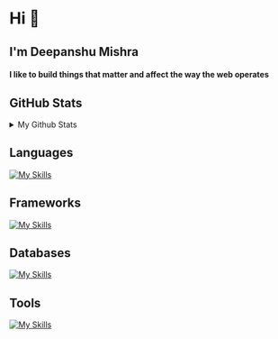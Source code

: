 <h1>Hi 👋</h1>
<h2>I'm Deepanshu Mishra</h2>

<h4 >
  I like to build things that matter and affect the way the web operates
</h4>

<h2>GitHub Stats</h2>
<details>
<summary> 
My Github Stats
</summary>

![Deepanshu's Github Stats](https://github-readme-stats.vercel.app/api?username=deepanshumishraa&show_icons=true&hide_title=true&count_private=true&theme=dark)


</details>



<h2>Languages</h2>

[![My Skills](https://skillicons.dev/icons?i=ts,js,bash,python,c,java)](https://skillicons.dev)

<h2>Frameworks</h2>
  
[![My Skills](https://skillicons.dev/icons?i=express,flask,react,nextjs,tailwindcss)](https://skillicons.dev)

<h2>Databases</h2>
  
[![My Skills](https://skillicons.dev/icons?i=postgres,redis,mongo,mysql)](https://skillicons.dev)

<h2>Tools</h2>
 
[![My Skills](https://skillicons.dev/icons?i=git,docker,linux,postman,aws,vscode)](https://skillicons.dev)
